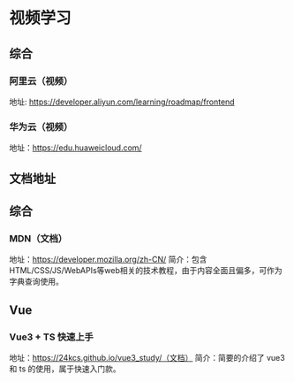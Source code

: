 # 视频学习

## 综合

### 阿里云（视频）
地址: https://developer.aliyun.com/learning/roadmap/frontend

### 华为云（视频）
地址：https://edu.huaweicloud.com/

## 文档地址

## 综合

### MDN（文档）
地址：https://developer.mozilla.org/zh-CN/
简介：包含HTML/CSS/JS/WebAPIs等web相关的技术教程，由于内容全面且偏多，可作为字典查询使用。

## Vue

### Vue3 + TS 快速上手
地址：https://24kcs.github.io/vue3_study/（文档）
简介：简要的介绍了 vue3 和 ts 的使用，属于快速入门款。
